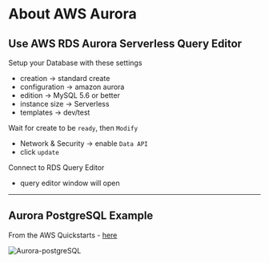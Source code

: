 # About AWS Aurora

## Use AWS RDS Aurora Serverless Query Editor

Setup your Database with these settings
- creation -> standard create
- configuration -> amazon aurora
- edition -> MySQL 5.6 or better
- instance size -> Serverless
- templates -> dev/test

Wait for create to be `ready`, then `Modify`
- Network & Security -> enable `Data API`
- click `update`

Connect to RDS Query Editor
- query editor window will open

---
## Aurora PostgreSQL Example

From the AWS Quickstarts - [here](https://aws.amazon.com/quickstart/architecture/aurora-postgresql/)

![Aurora-postgreSQL](https://github.com/lynnlangit/Hello-AWS-Data-Services/blob/master/images/aurora-postgresql.png)
